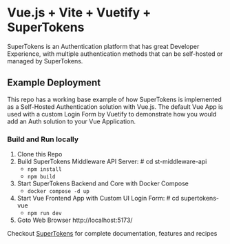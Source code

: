 # Vue.js  + Vite + Vuetify + SuperTokens
SuperTokens is an Authentication platform that has great Developer Experience,
with multiple authentication methods that can be self-hosted or managed by SuperTokens.

## Example Deployment
This repo has a working base example of how SuperTokens is implemented as a Self-Hosted Authentication solution with Vue.js.  The default Vue App is used with a custom Login Form by Vuetify to demonstrate how you would add an Auth solution to your Vue Application. 

### Build and Run locally
1. Clone this Repo
2. Build SuperTokens Middleware API Server: # cd st-middleware-api
    - ``` npm install ```
    - ``` npm build ```
3. Start SuperTokens Backend and Core with Docker Compose
    - ``` docker compose -d up ```
4. Start Vue Frontend App with Custom UI Login Form: # cd supertokens-vue
    - ``` npm run dev ```
5. Goto Web Browser http://localhost:5173/

Checkout [SuperTokens](https://supertokens.com/) for complete documentation, features and recipes